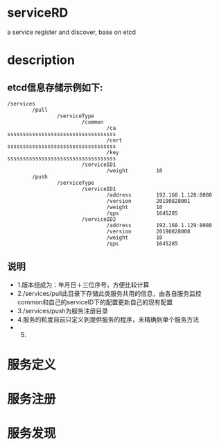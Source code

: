 # serviceRD
a service register and discover, base on etcd

# description
## etcd信息存储示例如下:  
```
/services
        /pull
                /serviceType
                        /common                      
                                /ca                  sssssssssssssssssssssssssssssssssss
                                /cert                sssssssssssssssssssssssssssssssssss
                                /key                 sssssssssssssssssssssssssssssssssss
                        /serviceID1
                                /weight         10
        /push
                /serviceType
                        /serviceID1
                                /address        192.168.1.128:8080
                                /version        20190828001
                                /weight         10
                                /qps            1645285
                        /serviceID2
                                /address        192.168.1.129:8080
                                /version        20190828008
                                /weight         10
                                /qps            1645285
```
## 说明
- 1.版本组成为：年月日＋三位序号，方便比较计算  
- 2./services/pull此目录下存储此类服务共用的信息，由各自服务监控common和自己的serviceID下的配置更新自己的现有配置  
- 3./services/push为服务注册目录
- 4.服务的粒度目前只定义到提供服务的程序，未精确到单个服务方法
- 5.

# 服务定义



# 服务注册



# 服务发现


